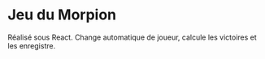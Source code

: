# Jeu du Morpion

Réalisé sous React.
Change automatique de joueur, calcule les victoires et les enregistre.
